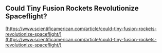 ## Could Tiny Fusion Rockets Revolutionize Spaceflight?
  
  [https://www.scientificamerican.com/article/could-tiny-fusion-rockets-revolutionize-spaceflight/](https://www.scientificamerican.com/article/could-tiny-fusion-rockets-revolutionize-spaceflight/)